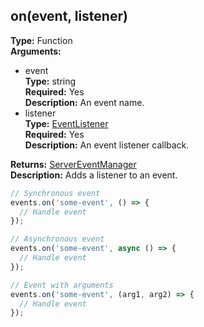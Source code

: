 ## on(event, listener)

**Type:** Function  
**Arguments:**
  - event  
    **Type:** string  
    **Required:** Yes  
    **Description:** An event name.
  - listener  
    **Type:** [EventListener](./eventlistener)  
    **Required:** Yes  
    **Description:** An event listener callback.

**Returns:** [ServerEventManager](./)  
**Description:** Adds a listener to an event.

```ts
// Synchronous event
events.on('some-event', () => {
  // Handle event
});

// Asynchronous event
events.on('some-event', async () => {
  // Handle event
});

// Event with arguments
events.on('some-event', (arg1, arg2) => {
  // Handle event
});
```
